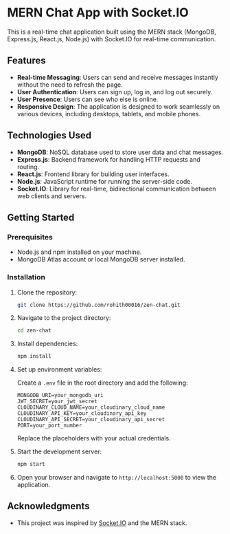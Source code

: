 # MERN Chat App with Socket.IO

This is a real-time chat application built using the MERN stack (MongoDB, Express.js, React.js, Node.js) with Socket.IO for real-time communication.

## Features

- **Real-time Messaging**: Users can send and receive messages instantly without the need to refresh the page.
- **User Authentication**: Users can sign up, log in, and log out securely.
- **User Presence**: Users can see who else is online.
- **Responsive Design**: The application is designed to work seamlessly on various devices, including desktops, tablets, and mobile phones.

## Technologies Used

- **MongoDB**: NoSQL database used to store user data and chat messages.
- **Express.js**: Backend framework for handling HTTP requests and routing.
- **React.js**: Frontend library for building user interfaces.
- **Node.js**: JavaScript runtime for running the server-side code.
- **Socket.IO**: Library for real-time, bidirectional communication between web clients and servers.

## Getting Started

### Prerequisites

- Node.js and npm installed on your machine.
- MongoDB Atlas account or local MongoDB server installed.

### Installation

1. Clone the repository:

    ```bash
    git clone https://github.com/rohith00016/zen-chat.git
    ```

2. Navigate to the project directory:

    ```bash
    cd zen-chat
    ```

3. Install dependencies:

    ```bash
    npm install
    ```

4. Set up environment variables:

    Create a `.env` file in the root directory and add the following:

    ```plaintext
    MONGODB_URI=your_mongodb_uri
    JWT_SECRET=your_jwt_secret
    CLOUDINARY_CLOUD_NAME=your_cloudinary_cloud_name
    CLOUDINARY_API_KEY=your_cloudinary_api_key
    CLOUDINARY_API_SECRET=your_cloudinary_api_secret
    PORT=your_port_number
    ```

    Replace the placeholders with your actual credentials.

5. Start the development server:

    ```bash
    npm start
    ```

6. Open your browser and navigate to `http://localhost:5000` to view the application.

## Acknowledgments

- This project was inspired by [Socket.IO](https://socket.io/) and the MERN stack.
